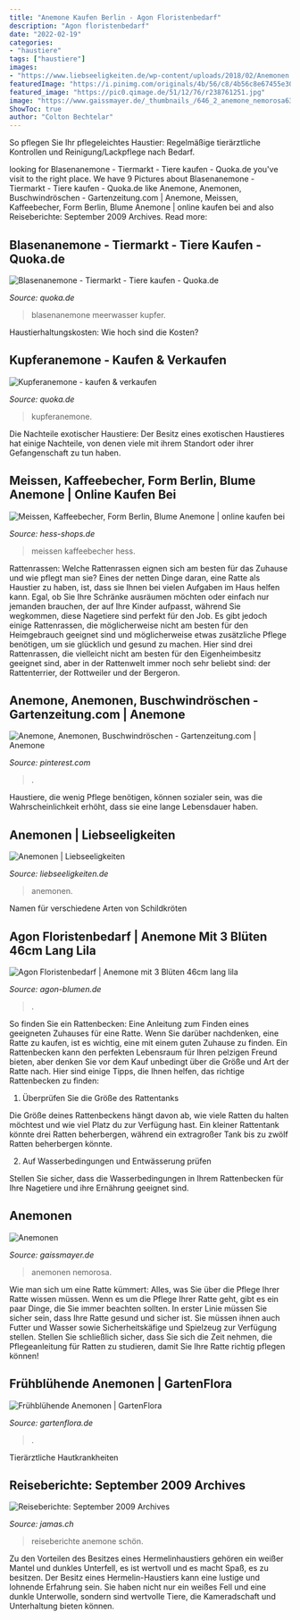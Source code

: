 ```yaml
---
title: "Anemone Kaufen Berlin - Agon Floristenbedarf"
description: "Agon floristenbedarf"
date: "2022-02-19"
categories:
- "haustiere"
tags: ["haustiere"]
images:
- "https://www.liebseeligkeiten.de/wp-content/uploads/2018/02/Anemonen.jpg"
featuredImage: "https://i.pinimg.com/originals/4b/56/c8/4b56c8e67455e30f7d34990ce86d9e1f.jpg"
featured_image: "https://pic0.qimage.de/51/12/76/r238761251.jpg"
image: "https://www.gaissmayer.de/_thumbnails_/646_2_anemone_nemorosa63.jpg"
ShowToc: true
author: "Colton Bechtelar"
---
```



So pflegen Sie Ihr pflegeleichtes Haustier: Regelmäßige tierärztliche Kontrollen und Reinigung/Lackpflege nach Bedarf.

	

		
looking for Blasenanemone - Tiermarkt - Tiere kaufen - Quoka.de you've visit to the right place. We have 9 Pictures about Blasenanemone - Tiermarkt - Tiere kaufen - Quoka.de like Anemone, Anemonen, Buschwindröschen - Gartenzeitung.com | Anemone, Meissen, Kaffeebecher, Form Berlin, Blume Anemone | online kaufen bei and also Reiseberichte: September 2009 Archives. Read more:
		
    
## Blasenanemone - Tiermarkt - Tiere Kaufen - Quoka.de

<img loading=lazy src="https://pic0.qimage.de/23/81/87/r226878123.jpg" onerror="this.onerror=null;this.src='https://tse2.mm.bing.net/th?id=OIP.v9GUK6_Gc82-S4BNGovfJwAAAA&amp;pid=15.1';" alt="Blasenanemone - Tiermarkt - Tiere kaufen - Quoka.de">

_Source: quoka.de_

>blasenanemone meerwasser kupfer. 

	

Haustierhaltungskosten: Wie hoch sind die Kosten?

    
## Kupferanemone - Kaufen &amp; Verkaufen

<img loading=lazy src="https://pic0.qimage.de/51/12/76/r238761251.jpg" onerror="this.onerror=null;this.src='https://tse1.mm.bing.net/th?id=OIP.A6JZG-ifxpCHK3J684wGJQAAAA&amp;pid=15.1';" alt="Kupferanemone - kaufen &amp; verkaufen">

_Source: quoka.de_

>kupferanemone. 

	

Die Nachteile exotischer Haustiere: Der Besitz eines exotischen Haustieres hat einige Nachteile, von denen viele mit ihrem Standort oder ihrer Gefangenschaft zu tun haben.

    
## Meissen, Kaffeebecher, Form Berlin, Blume Anemone | Online Kaufen Bei

<img loading=lazy src="https://www.hess-shops.de/images/product_images/popup_images/04c009-55810-2.jpg" onerror="this.onerror=null;this.src='https://tse2.mm.bing.net/th?id=OIP.cOp0Ol7ta8d6LT5491RfzwHaFj&amp;pid=15.1';" alt="Meissen, Kaffeebecher, Form Berlin, Blume Anemone | online kaufen bei">

_Source: hess-shops.de_

>meissen kaffeebecher hess. 

	

Rattenrassen: Welche Rattenrassen eignen sich am besten für das Zuhause und wie pflegt man sie?
Eines der netten Dinge daran, eine Ratte als Haustier zu haben, ist, dass sie Ihnen bei vielen Aufgaben im Haus helfen kann. Egal, ob Sie Ihre Schränke ausräumen möchten oder einfach nur jemanden brauchen, der auf Ihre Kinder aufpasst, während Sie wegkommen, diese Nagetiere sind perfekt für den Job. Es gibt jedoch einige Rattenrassen, die möglicherweise nicht am besten für den Heimgebrauch geeignet sind und möglicherweise etwas zusätzliche Pflege benötigen, um sie glücklich und gesund zu machen. Hier sind drei Rattenrassen, die vielleicht nicht am besten für den Eigenheimbesitz geeignet sind, aber in der Rattenwelt immer noch sehr beliebt sind: der Rattenterrier, der Rottweiler und der Bergeron.

    
## Anemone, Anemonen, Buschwindröschen - Gartenzeitung.com | Anemone

<img loading=lazy src="https://i.pinimg.com/originals/4b/56/c8/4b56c8e67455e30f7d34990ce86d9e1f.jpg" onerror="this.onerror=null;this.src='https://tse4.mm.bing.net/th?id=OIP.yCHANVK9R_oKY6UrE46eWwHaEs&amp;pid=15.1';" alt="Anemone, Anemonen, Buschwindröschen - Gartenzeitung.com | Anemone">

_Source: pinterest.com_

>. 

	

Haustiere, die wenig Pflege benötigen, können sozialer sein, was die Wahrscheinlichkeit erhöht, dass sie eine lange Lebensdauer haben.

    
## Anemonen | Liebseeligkeiten

<img loading=lazy src="https://www.liebseeligkeiten.de/wp-content/uploads/2018/02/Anemonen.jpg" onerror="this.onerror=null;this.src='https://tse3.mm.bing.net/th?id=OIP.BrEaOpnDccHkNoGD58URGAHaER&amp;pid=15.1';" alt="Anemonen | Liebseeligkeiten">

_Source: liebseeligkeiten.de_

>anemonen. 

	

Namen für verschiedene Arten von Schildkröten

    
## Agon Floristenbedarf | Anemone Mit 3 Blüten 46cm Lang Lila

<img loading=lazy src="https://www.agon-blumen.de/onlineshop/out/pictures/master/product/1/4000142680005-anemone-kuenstlich-lila.JPG" onerror="this.onerror=null;this.src='https://tse1.mm.bing.net/th?id=OIP.5Of5dt-u9JqUqwiy7zmVjwHaHa&amp;pid=15.1';" alt="Agon Floristenbedarf | Anemone mit 3 Blüten 46cm lang lila">

_Source: agon-blumen.de_

>. 

	

So finden Sie ein Rattenbecken: Eine Anleitung zum Finden eines geeigneten Zuhauses für eine Ratte.
Wenn Sie darüber nachdenken, eine Ratte zu kaufen, ist es wichtig, eine mit einem guten Zuhause zu finden. Ein Rattenbecken kann den perfekten Lebensraum für Ihren pelzigen Freund bieten, aber denken Sie vor dem Kauf unbedingt über die Größe und Art der Ratte nach. Hier sind einige Tipps, die Ihnen helfen, das richtige Rattenbecken zu finden:
1. Überprüfen Sie die Größe des Rattentanks

Die Größe deines Rattenbeckens hängt davon ab, wie viele Ratten du halten möchtest und wie viel Platz du zur Verfügung hast. Ein kleiner Rattentank könnte drei Ratten beherbergen, während ein extragroßer Tank bis zu zwölf Ratten beherbergen könnte.

2. Auf Wasserbedingungen und Entwässerung prüfen

Stellen Sie sicher, dass die Wasserbedingungen in Ihrem Rattenbecken für Ihre Nagetiere und ihre Ernährung geeignet sind.

    
## Anemonen

<img loading=lazy src="https://www.gaissmayer.de/_thumbnails_/646_2_anemone_nemorosa63.jpg" onerror="this.onerror=null;this.src='https://tse4.mm.bing.net/th?id=OIP.IIGZmXNkdUFv7nzy6WPm4gAAAA&amp;pid=15.1';" alt="Anemonen">

_Source: gaissmayer.de_

>anemonen nemorosa. 

	

Wie man sich um eine Ratte kümmert: Alles, was Sie über die Pflege Ihrer Ratte wissen müssen.
Wenn es um die Pflege Ihrer Ratte geht, gibt es ein paar Dinge, die Sie immer beachten sollten. In erster Linie müssen Sie sicher sein, dass Ihre Ratte gesund und sicher ist. Sie müssen ihnen auch Futter und Wasser sowie Sicherheitskäfige und Spielzeug zur Verfügung stellen. Stellen Sie schließlich sicher, dass Sie sich die Zeit nehmen, die Pflegeanleitung für Ratten zu studieren, damit Sie Ihre Ratte richtig pflegen können!

    
## Frühblühende Anemonen | GartenFlora

<img loading=lazy src="https://www.gartenflora.de/wp-content/uploads/2020/05/anemone-nemerosa-1110x679.jpg" onerror="this.onerror=null;this.src='https://tse4.mm.bing.net/th?id=OIP.yr6t11QV5Sqy8HuMVJIRHAHaEh&amp;pid=15.1';" alt="Frühblühende Anemonen | GartenFlora">

_Source: gartenflora.de_

>. 

	

Tierärztliche Hautkrankheiten

    
## Reiseberichte: September 2009 Archives

<img loading=lazy src="http://jamas.ch/2009/09/M0017840.jpg" onerror="this.onerror=null;this.src='https://tse3.mm.bing.net/th?id=OIP.Kx7K8EPHIf8wAaYt58KLLQEgDY&amp;pid=15.1';" alt="Reiseberichte: September 2009 Archives">

_Source: jamas.ch_

>reiseberichte anemone schön. 

	

Zu den Vorteilen des Besitzes eines Hermelinhaustiers gehören ein weißer Mantel und dunkles Unterfell, es ist wertvoll und es macht Spaß, es zu besitzen.
Der Besitz eines Hermelin-Haustiers kann eine lustige und lohnende Erfahrung sein. Sie haben nicht nur ein weißes Fell und eine dunkle Unterwolle, sondern sind wertvolle Tiere, die Kameradschaft und Unterhaltung bieten können.

